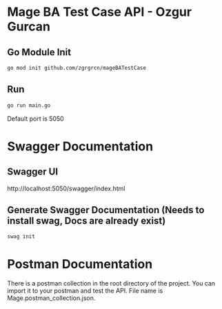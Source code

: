 # Mage BA Test Case API - Ozgur Gurcan

## Go Module Init

```bash
go mod init github.com/zgrgrcn/mageBATestCase
```

## Run

```bash
go run main.go
```
Default port is 5050

# Swagger Documentation
## Swagger UI
http://localhost:5050/swagger/index.html

## Generate Swagger Documentation (Needs to install swag, Docs are already exist)
```bash
swag init
```

# Postman Documentation
There is a postman collection in the root directory of the project. You can import it to your postman and test the API.
File name is Mage.postman_collection.json.